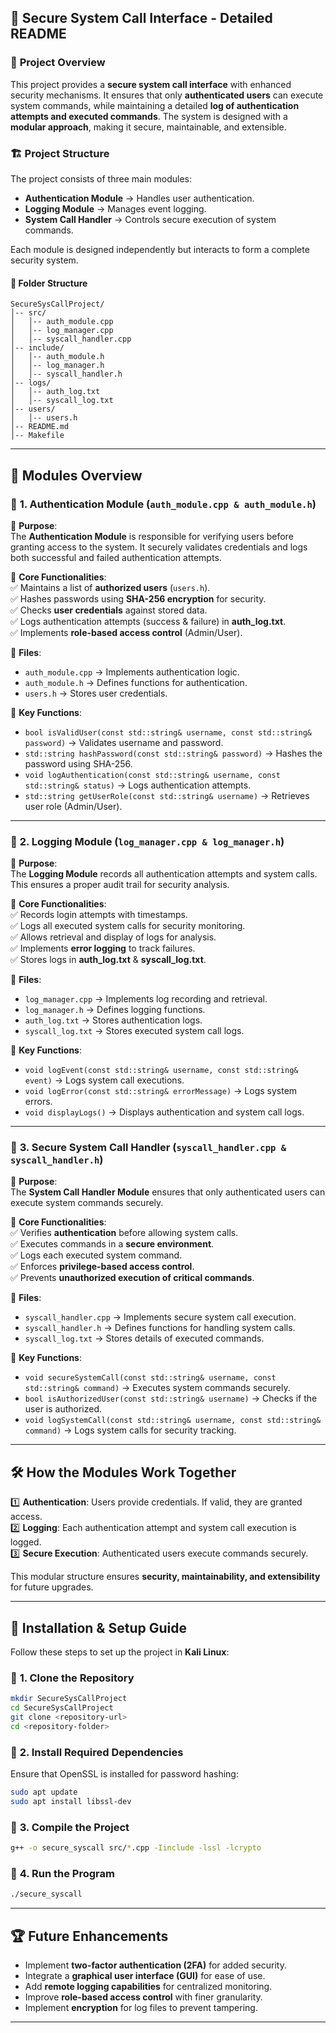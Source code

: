 ## 🔹 **Secure System Call Interface - Detailed README**

### 📖 **Project Overview**  
This project provides a **secure system call interface** with enhanced security mechanisms. It ensures that only **authenticated users** can execute system commands, while maintaining a detailed **log of authentication attempts and executed commands**. The system is designed with a **modular approach**, making it secure, maintainable, and extensible.

### 🏗 **Project Structure**  
The project consists of three main modules:
- **Authentication Module** → Handles user authentication.
- **Logging Module** → Manages event logging.
- **System Call Handler** → Controls secure execution of system commands.

Each module is designed independently but interacts to form a complete security system.

#### 📂 **Folder Structure**
```
SecureSysCallProject/
│-- src/
│   │-- auth_module.cpp
│   │-- log_manager.cpp
│   │-- syscall_handler.cpp
│-- include/
│   │-- auth_module.h
│   │-- log_manager.h
│   │-- syscall_handler.h
│-- logs/
│   │-- auth_log.txt
│   │-- syscall_log.txt
│-- users/
│   │-- users.h
│-- README.md
│-- Makefile
```
---

## 🔹 **Modules Overview**  
### 📌 **1. Authentication Module (`auth_module.cpp & auth_module.h`)**  
📂 **Purpose**:  
The **Authentication Module** is responsible for verifying users before granting access to the system. It securely validates credentials and logs both successful and failed authentication attempts.

📜 **Core Functionalities**:  
✅ Maintains a list of **authorized users** (`users.h`).  
✅ Hashes passwords using **SHA-256 encryption** for security.  
✅ Checks **user credentials** against stored data.  
✅ Logs authentication attempts (success & failure) in **auth_log.txt**.  
✅ Implements **role-based access control** (Admin/User).  

📂 **Files**:  
- `auth_module.cpp` → Implements authentication logic.  
- `auth_module.h` → Defines functions for authentication.  
- `users.h` → Stores user credentials.

📜 **Key Functions**:
- `bool isValidUser(const std::string& username, const std::string& password)` → Validates username and password.
- `std::string hashPassword(const std::string& password)` → Hashes the password using SHA-256.
- `void logAuthentication(const std::string& username, const std::string& status)` → Logs authentication attempts.
- `std::string getUserRole(const std::string& username)` → Retrieves user role (Admin/User).

---

### 📌 **2. Logging Module (`log_manager.cpp & log_manager.h`)**  
📂 **Purpose**:  
The **Logging Module** records all authentication attempts and system calls. This ensures a proper audit trail for security analysis.

📜 **Core Functionalities**:  
✅ Records login attempts with timestamps.  
✅ Logs all executed system calls for security monitoring.  
✅ Allows retrieval and display of logs for analysis.  
✅ Implements **error logging** to track failures.  
✅ Stores logs in **auth_log.txt** & **syscall_log.txt**.  

📂 **Files**:  
- `log_manager.cpp` → Implements log recording and retrieval.  
- `log_manager.h` → Defines logging functions.  
- `auth_log.txt` → Stores authentication logs.  
- `syscall_log.txt` → Stores executed system call logs.

📜 **Key Functions**:
- `void logEvent(const std::string& username, const std::string& event)` → Logs system call executions.
- `void logError(const std::string& errorMessage)` → Logs system errors.
- `void displayLogs()` → Displays authentication and system call logs.

---

### 📌 **3. Secure System Call Handler (`syscall_handler.cpp & syscall_handler.h`)**  
📂 **Purpose**:  
The **System Call Handler Module** ensures that only authenticated users can execute system commands securely.

📜 **Core Functionalities**:  
✅ Verifies **authentication** before allowing system calls.  
✅ Executes commands in a **secure environment**.  
✅ Logs each executed system command.  
✅ Enforces **privilege-based access control**.  
✅ Prevents **unauthorized execution of critical commands**.  

📂 **Files**:  
- `syscall_handler.cpp` → Implements secure system call execution.  
- `syscall_handler.h` → Defines functions for handling system calls.  
- `syscall_log.txt` → Stores details of executed commands.

📜 **Key Functions**:
- `void secureSystemCall(const std::string& username, const std::string& command)` → Executes system commands securely.
- `bool isAuthorizedUser(const std::string& username)` → Checks if the user is authorized.
- `void logSystemCall(const std::string& username, const std::string& command)` → Logs system calls for security tracking.

---

## 🛠 **How the Modules Work Together**  
1️⃣ **Authentication**: Users provide credentials. If valid, they are granted access.  
2️⃣ **Logging**: Each authentication attempt and system call execution is logged.  
3️⃣ **Secure Execution**: Authenticated users execute commands securely.

This modular structure ensures **security, maintainability, and extensibility** for future upgrades.

---

## 📌 **Installation & Setup Guide**  
Follow these steps to set up the project in **Kali Linux**:

### 🔹 **1. Clone the Repository**  
```sh
mkdir SecureSysCallProject
cd SecureSysCallProject
git clone <repository-url>
cd <repository-folder>
```

### 🔹 **2. Install Required Dependencies**  
Ensure that OpenSSL is installed for password hashing:
```sh
sudo apt update
sudo apt install libssl-dev
```

### 🔹 **3. Compile the Project**  
```sh
g++ -o secure_syscall src/*.cpp -Iinclude -lssl -lcrypto
```

### 🔹 **4. Run the Program**  
```sh
./secure_syscall
```

---

## 🏆 **Future Enhancements**  
- Implement **two-factor authentication (2FA)** for added security.  
- Integrate a **graphical user interface (GUI)** for ease of use.  
- Add **remote logging capabilities** for centralized monitoring.  
- Improve **role-based access control** with finer granularity.  
- Implement **encryption** for log files to prevent tampering.

---



